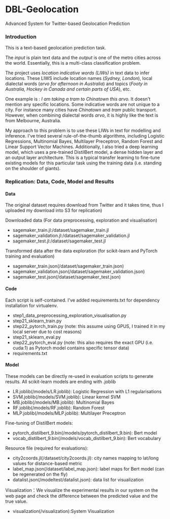 # DBL-Geolocation
Advanced System for Twitter-based Geolocation Prediction

### Introduction
This is a text-based geolocation prediction task. 

The *input* is plain text data and the *output* is one of the metro cities across the world.
Essentially, this is a multi-class classification problem.

The project uses *location indicative words (LIWs)* in text data to infer locations.
These LIWS include location names (*Sydney, London*), local dialectal words (*arvo for afternoon in Australia*) and topics (*Footy in Australia, Hockey in Canada and certain parts of USA*), etc.

One example is :
*I am taking a tram to Chinatown this arvo.* 
It doesn't mention any specific locations. Some indicative words are not unique to a city. 
For instance many cities have *Chinatown* and *tram* public transport. However, when combining dialectal words *arvo*, 
it is highly like the text is from Melbourne, Australia.

My approach to this problem is to use these LIWs in text for modelling and inference.
I've tried several rule-of-the-thumb algorithms, including Logistic Regressions, Multinomial Bayes, Multilayer Preceptron, Random Forest and Linear Support Vector Machines.
Additionally, I also tried a deep learning model, which uses a pre-trained DistilBert model, a dense hidden layer and an output layer architecture.
This is a typical transfer learning to fine-tune existing models for this particular task using the training data (i.e. standing on the shoulder of giants).

### Replication: Data, Code, Model and Results
#### Data
The original dataset requires download from Twitter and it takes time, thus I uploaded my download into S3 for replication)

Downloaded data (For data preprocessing, exploration and visualisation)

* sagemaker_train.jl:/dataset/sagemaker_train.jl
* sagemaker_validation.jl:/dataset/sagemaker_validation.jl
* sagemaker_test.jl:/dataset/sagemaker_test.jl

Transformed data after the data exploration (for scikit-learn and PyTorch training and evaluation)

* sagemaker_train.json(/dataset/sagemaker_train.json)
* sagemaker_validation.json(/dataset/sagemaker_validation.json)
* sagemaker_test.json(/dataset/sagemaker_test.json)

#### Code
Each script is self-contained. I've added requirements.txt for dependency installation for virtualenv.

* step1_data_preprocessing_exploration_visualisation.py
* step21_sklearn_train.py
* step22_pytorch_train.py (note: this assume using GPUS, I trained it in my local server due to cost reasons)
* step21_sklearn_eval.py
* step22_pytorch_eval.py (note: this also requires the exact GPU (i.e. cuda:1) as Pytorch model contains specific tensor data)
* requirements.txt

#### Model
These models can be directly re-used in evaluation scripts to generate results.
All scikit-learn models are ending with .joblib

* LR.joblib(/models/LR.joblib): Logistic Regression with L1 regularisations
* SVM.joblib(/models/SVM.joblib): Linear kernel SVM
* MB.joblib(/models/MB.joblib): Multinomial Bayes
* RF.joblib(/models/RF.joblib): Random Forest
* MLP.joblib(/models/MLP.joblib): Multilayer Preceptron

Fine-tuning of DistilBert models:

* pytorch_distilbert_9.bin(/models/pytorch_distilbert_9.bin): Bert model
* vocab_distilbert_9.bin(/models/vocab_distilbert_9.bin): Bert vocabulary

Resource file (required for evaluations):

* city2coords.jl(/dataset/city2coords.jl): city names mapping to lat/long values for distance-based metric
* label_map.json(/dataset/label_map.json): label maps for Bert model (can be regenerated on the fly)
* datalist.json(/modeltest/datalist.json): data list for visualization

Visualization：We visualize the experimental results in our system on the web page and check the difference between the predicted value and the true value.

* visualization(/visualization):System Visualization

